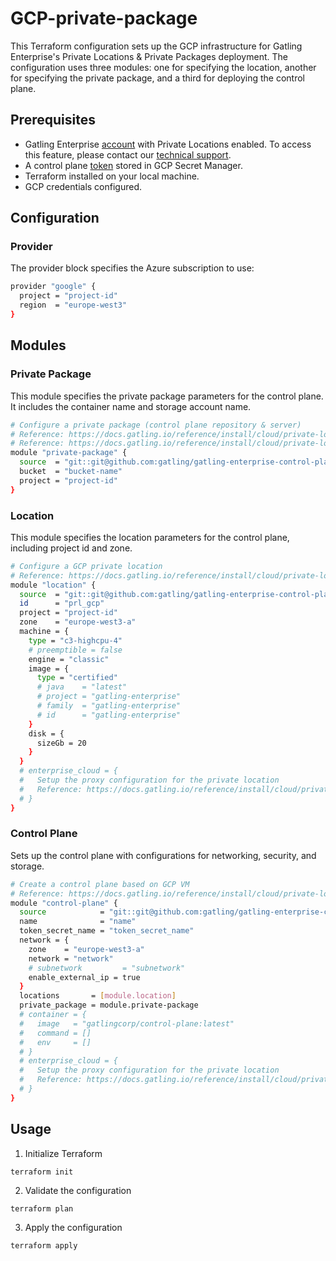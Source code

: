 # GCP-private-package

This Terraform configuration sets up the GCP infrastructure for Gatling Enterprise's Private Locations & Private Packages deployment. The configuration uses three modules: one for specifying the location, another for specifying the private package, and a third for deploying the control plane.

## Prerequisites

- Gatling Enterprise [account](https://auth.gatling.io/auth/realms/gatling/protocol/openid-connect/auth?client_id=gatling-enterprise-cloud-public&response_type=code&scope=openid&redirect_uri=https%3A%2F%2Fcloud.gatling.io%2Fr%2Fgatling) with Private Locations enabled. To access this feature, please contact our [technical support](https://gatlingcorp.atlassian.net/servicedesk/customer/portal/8/group/12/create/59?summary=Private+Locations&description=Contact%20email%3A%20%3Cemail%3E%0A%0AHello%2C%20we%20would%20like%20to%20enable%20the%20private%20locations%20feature%20on%20our%20organization.).
- A control plane [token](https://docs.gatling.io/reference/install/cloud/private-locations/introduction/#token) stored in GCP Secret Manager.
- Terraform installed on your local machine.
- GCP credentials configured.

## Configuration

### Provider

The provider block specifies the Azure subscription to use:

```sh
provider "google" {
  project = "project-id"
  region  = "europe-west3"
}
```

## Modules

### Private Package

This module specifies the private package parameters for the control plane. It includes the container name and storage account name.

```sh
# Configure a private package (control plane repository & server)
# Reference: https://docs.gatling.io/reference/install/cloud/private-locations/private-packages/#gcp-cloud-storage
# Reference: https://docs.gatling.io/reference/install/cloud/private-locations/private-packages/#control-plane-server
module "private-package" {
  source  = "git::git@github.com:gatling/gatling-enterprise-control-plane-deployment//terraform/gcp/private-package"
  bucket  = "bucket-name"
  project = "project-id"
}
```

### Location

This module specifies the location parameters for the control plane, including project id and zone.

```sh
# Configure a GCP private location
# Reference: https://docs.gatling.io/reference/install/cloud/private-locations/gcp/configuration/#control-plane-configuration-file
module "location" {
  source  = "git::git@github.com:gatling/gatling-enterprise-control-plane-deployment//terraform/gcp/location"
  id      = "prl_gcp"
  project = "project-id"
  zone    = "europe-west3-a"
  machine = {
    type = "c3-highcpu-4"
    # preemptible = false
    engine = "classic"
    image = {
      type = "certified"
      # java    = "latest"
      # project = "gatling-enterprise"
      # family  = "gatling-enterprise"
      # id      = "gatling-enterprise"
    }
    disk = {
      sizeGb = 20
    }
  }
  # enterprise_cloud = {
  #   Setup the proxy configuration for the private location
  #   Reference: https://docs.gatling.io/reference/install/cloud/private-locations/network/#configuring-a-proxy
  # }
}
```

### Control Plane

Sets up the control plane with configurations for networking, security, and storage.

```sh
# Create a control plane based on GCP VM
# Reference: https://docs.gatling.io/reference/install/cloud/private-locations/gcp/installation/
module "control-plane" {
  source            = "git::git@github.com:gatling/gatling-enterprise-control-plane-deployment//terraform/gcp/control-plane"
  name              = "name"
  token_secret_name = "token_secret_name"
  network = {
    zone    = "europe-west3-a"
    network = "network"
    # subnetwork         = "subnetwork"
    enable_external_ip = true
  }
  locations       = [module.location]
  private_package = module.private-package
  # container = {
  #   image   = "gatlingcorp/control-plane:latest"
  #   command = []
  #   env     = []
  # }
  # enterprise_cloud = {
  #   Setup the proxy configuration for the private location
  #   Reference: https://docs.gatling.io/reference/install/cloud/private-locations/network/#configuring-a-proxy
  # }
}
```

## Usage

1. Initialize Terraform

```console
terraform init
```

2. Validate the configuration

```console
terraform plan
```

3. Apply the configuration

```console
terraform apply
```
